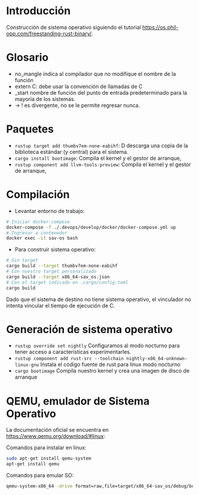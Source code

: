 # Introducción

Construcción de sistema operativo siguiendo el tutorial https://os.phil-opp.com/freestanding-rust-binary/.


# Glosario

* no_mangle indica al compilador que no modifique el nombre de la función
* extern C: debe usar la convención de llamadas de C
* _start nombre de función del punto de entrada predeterminado para la mayoría de los sistemas.
* -> ! es divergente, no se le permite regresar nunca.

# Paquetes

* `rustup target add thumbv7em-none-eabihf`: D descarga una copia de la biblioteca estándar (y central) para el sistema.
* `cargo install bootimage`: Compila el kernel y el gestor de arranque,
* `rustup component add llvm-tools-preview`: Compila el kernel y el gestor de arranque,

# Compilación

* Levantar entorno de trabajo:
```bash
# Iniciar docker-compose
docker-compose -f ./.devops/develop/docker/docker-compose.yml up
# Ingresar a contenedor
docker exec -it sav-os bash
```

* Para construir sistema operativo:
```bash
# Sin target
cargo build --target thumbv7em-none-eabihf
# Con nuestro target personalizado
cargo build --target x86_64-sav_os.json
# Con el target indicado en .cargo/config.toml
cargo build
```

Dado que el sistema de destino no tiene sistema operativo, el vinculador no intenta vincular el tiempo de ejecución de C.


# Generación de sistema operativo

* `rustup override set nightly` Configuramos al modo nocturno para tener acceso a caracteristicas experimentarles.
* `rustup component add rust-src --toolchain nightly-x86_64-unknown-linux-gnu` Instala el código fuente de rust para linux modo nocturno
* `cargo bootimage` Compila nuestro kernel y crea una imagen de disco de arranque


# QEMU, emulador de Sistema Operativo

La documentación oficial se encuentra en https://www.qemu.org/download/#linux: 

Comandos para instalar en linux:
```bash
sudo apt-get install qemu-system
apt-get install qemu
```
Comandos para emular SO:
```bash
qemu-system-x86_64 -drive format=raw,file=target/x86_64-sav_os/debug/bootimage-sav_os.bin
```



